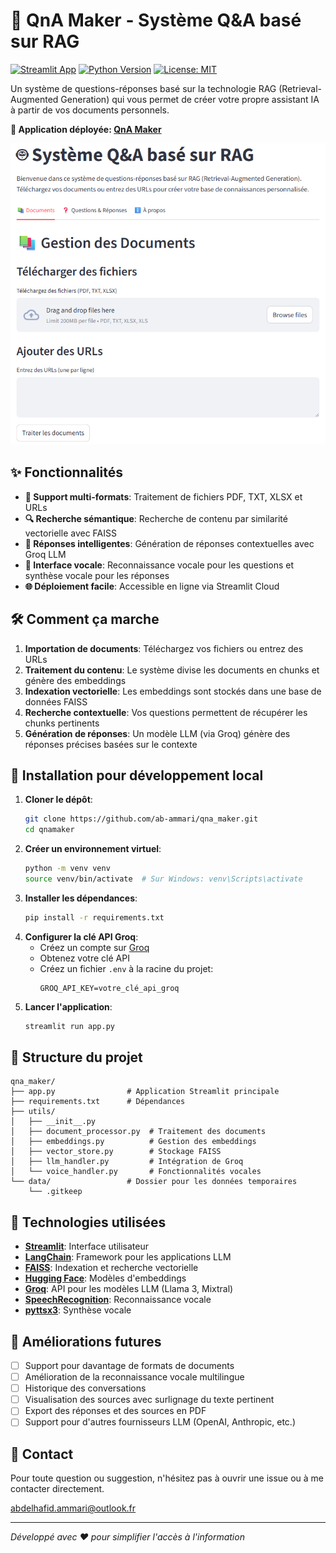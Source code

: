 # 🤖 QnA Maker - Système Q&A basé sur RAG
[![Streamlit App](https://static.streamlit.io/badges/streamlit_badge_black_white.svg)](https://qnamaker-agwp5zhkwmstzgasdvbxxa.streamlit.app/)
[![Python Version](https://img.shields.io/badge/python-3.8%2B-blue)](https://www.python.org/downloads/)
[![License: MIT](https://img.shields.io/badge/License-MIT-yellow.svg)](https://opensource.org/licenses/MIT)

Un système de questions-réponses basé sur la technologie RAG (Retrieval-Augmented Generation) qui vous permet de créer votre propre assistant IA à partir de vos documents personnels.

**🔗 Application déployée: [QnA Maker](https://qnamaker-agwp5zhkwmstzgasdvbxxa.streamlit.app/)**

![Aperçu de l'application](./capture/cap.png)

## ✨ Fonctionnalités
- **📄 Support multi-formats**: Traitement de fichiers PDF, TXT, XLSX et URLs
- **🔍 Recherche sémantique**: Recherche de contenu par similarité vectorielle avec FAISS
- **🧠 Réponses intelligentes**: Génération de réponses contextuelles avec Groq LLM
- **🎤 Interface vocale**: Reconnaissance vocale pour les questions et synthèse vocale pour les réponses
- **🌐 Déploiement facile**: Accessible en ligne via Streamlit Cloud

## 🛠️ Comment ça marche
1. **Importation de documents**: Téléchargez vos fichiers ou entrez des URLs
2. **Traitement du contenu**: Le système divise les documents en chunks et génère des embeddings
3. **Indexation vectorielle**: Les embeddings sont stockés dans une base de données FAISS
4. **Recherche contextuelle**: Vos questions permettent de récupérer les chunks pertinents
5. **Génération de réponses**: Un modèle LLM (via Groq) génère des réponses précises basées sur le contexte

## 🚀 Installation pour développement local
1. **Cloner le dépôt**:
   ```bash
   git clone https://github.com/ab-ammari/qna_maker.git
   cd qnamaker
   ```
2. **Créer un environnement virtuel**:
   ```bash
   python -m venv venv
   source venv/bin/activate  # Sur Windows: venv\Scripts\activate
   ```
3. **Installer les dépendances**:
   ```bash
   pip install -r requirements.txt
   ```
4. **Configurer la clé API Groq**:
   - Créez un compte sur [Groq](https://console.groq.com)
   - Obtenez votre clé API
   - Créez un fichier `.env` à la racine du projet:
     ```
     GROQ_API_KEY=votre_clé_api_groq
     ```
5. **Lancer l'application**:
   ```bash
   streamlit run app.py
   ```

## 📁 Structure du projet
```
qna_maker/
├── app.py                # Application Streamlit principale
├── requirements.txt      # Dépendances
├── utils/
│   ├── __init__.py
│   ├── document_processor.py  # Traitement des documents
│   ├── embeddings.py          # Gestion des embeddings
│   ├── vector_store.py        # Stockage FAISS
│   ├── llm_handler.py         # Intégration de Groq
│   └── voice_handler.py       # Fonctionnalités vocales
└── data/                 # Dossier pour les données temporaires
    └── .gitkeep
```

## 🔧 Technologies utilisées
- **[Streamlit](https://streamlit.io/)**: Interface utilisateur
- **[LangChain](https://www.langchain.com/)**: Framework pour les applications LLM
- **[FAISS](https://github.com/facebookresearch/faiss)**: Indexation et recherche vectorielle
- **[Hugging Face](https://huggingface.co/)**: Modèles d'embeddings
- **[Groq](https://console.groq.com)**: API pour les modèles LLM (Llama 3, Mixtral)
- **[SpeechRecognition](https://pypi.org/project/SpeechRecognition/)**: Reconnaissance vocale
- **[pyttsx3](https://pypi.org/project/pyttsx3/)**: Synthèse vocale

## 🔮 Améliorations futures
- [ ] Support pour davantage de formats de documents
- [ ] Amélioration de la reconnaissance vocale multilingue
- [ ] Historique des conversations
- [ ] Visualisation des sources avec surlignage du texte pertinent
- [ ] Export des réponses et des sources en PDF
- [ ] Support pour d'autres fournisseurs LLM (OpenAI, Anthropic, etc.)

## 📧 Contact
Pour toute question ou suggestion, n'hésitez pas à ouvrir une issue ou à me contacter directement.

abdelhafid.ammari@outlook.fr

---
*Développé avec ❤️ pour simplifier l'accès à l'information*